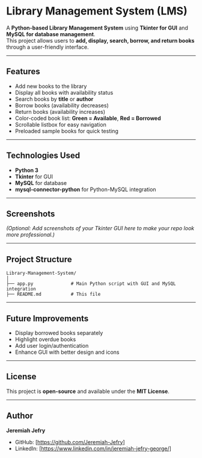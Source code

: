 # Library Management System (LMS)

A **Python-based Library Management System** using **Tkinter for GUI** and **MySQL for database management**.  
This project allows users to **add, display, search, borrow, and return books** through a user-friendly interface.

---

## **Features**

- Add new books to the library  
- Display all books with availability status  
- Search books by **title** or **author**  
- Borrow books (availability decreases)  
- Return books (availability increases)  
- Color-coded book list: **Green = Available**, **Red = Borrowed**  
- Scrollable listbox for easy navigation  
- Preloaded sample books for quick testing  

---

## **Technologies Used**

- **Python 3**  
- **Tkinter** for GUI  
- **MySQL** for database  
- **mysql-connector-python** for Python-MySQL integration  

---


## **Screenshots**

*(Optional: Add screenshots of your Tkinter GUI here to make your repo look more professional.)*

---

## **Project Structure**

```
Library-Management-System/
│
├── app.py              # Main Python script with GUI and MySQL integration
├── README.md           # This file
```

---

## **Future Improvements**

- Display borrowed books separately  
- Highlight overdue books  
- Add user login/authentication  
- Enhance GUI with better design and icons  

---

## **License**

This project is **open-source** and available under the **MIT License**.  

---

## **Author**

**Jeremiah Jefry**  
- GitHub: [https://github.com/Jeremiah-Jefry] 
- LinkedIn: [https://www.linkedin.com/in/jeremiah-jefry-george/]  
